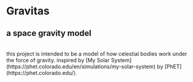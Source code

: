 # Gravitas
## a space gravity model
<br>
this project is intended to be a model of how celestial bodies work under the force of gravity. inspired by [My Solar System](https://phet.colorado.edu/en/simulations/my-solar-system) by [PhET](https://phet.colorado.edu/).
<br>
